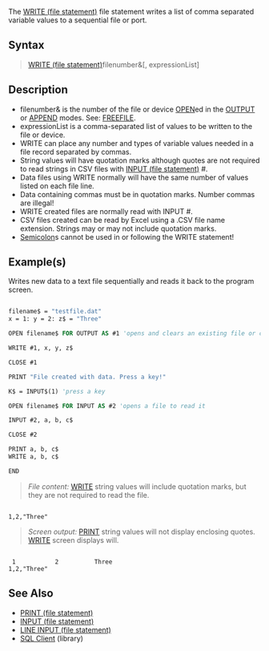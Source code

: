 The [WRITE (file statement)](WRITE-(file-statement)) file statement writes a list of comma separated variable values to a sequential file or port.

## Syntax

> [WRITE (file statement)](WRITE (file statement))filenumber&[, expressionList]

## Description

* filenumber& is the number of the file or device [OPEN](OPEN)ed in the [OUTPUT](OUTPUT) or [APPEND](APPEND) modes. See: [FREEFILE](FREEFILE).
* expressionList is a comma-separated list of values to be written to the file or device.
* WRITE can place any number and types of variable values needed in a file record separated by commas.
* String values will have quotation marks although quotes are not required to read strings in CSV files with [INPUT (file statement)](INPUT-(file-statement)) #.
* Data files using WRITE normally will have the same number of values listed on each file line.
* Data containing commas must be in quotation marks. Number commas are illegal!
* WRITE created files are normally read with INPUT #.
* CSV files created can be read by Excel using a .CSV file name extension. Strings may or may not include quotation marks.
* [Semicolon](Semicolon)s cannot be used in or following the WRITE statement!

## Example(s)
 Writes new data to a text file sequentially and reads it back to the program screen.

```vb

filename$ = "testfile.dat" 
x = 1: y = 2: z$ = "Three" 

OPEN filename$ FOR OUTPUT AS #1 'opens and clears an existing file or creates new empty file 

WRITE #1, x, y, z$ 

CLOSE #1 

PRINT "File created with data. Press a key!" 

K$ = INPUT$(1) 'press a key 

OPEN filename$ FOR INPUT AS #2 'opens a file to read it 

INPUT #2, a, b, c$ 

CLOSE #2 

PRINT a, b, c$
WRITE a, b, c$ 

END 

```

> *File content:* [WRITE](WRITE) string values will include quotation marks, but they are not required to read the file.

```text

1,2,"Three"

```

> *Screen output:* [PRINT](PRINT) string values will not display enclosing quotes. [WRITE](WRITE) screen displays will.

```text

 1           2          Three
1,2,"Three"

```

## See Also

* [PRINT (file statement)](PRINT-(file-statement))
* [INPUT (file statement)](INPUT-(file-statement))
* [LINE INPUT (file statement)](LINE-INPUT-(file-statement))
* [SQL Client](SQL-Client) (library)
